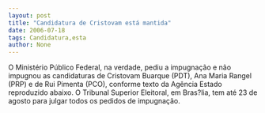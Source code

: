 ```yaml
---
layout: post
title: "Candidatura de Cristovam está mantida"
date: 2006-07-18
tags: Candidatura,esta
author: None
---
```

O Ministério Público Federal, na verdade, pediu a impugnação e não impugnou as candidaturas de Cristovam Buarque (PDT), Ana Maria Rangel (PRP) e de Rui Pimenta (PCO), conforme texto da Agência Estado reproduzido abaixo.
O Tribunal Superior Eleitoral, em Bras?lia, tem até 23 de agosto para julgar todos os pedidos de impugnação. 